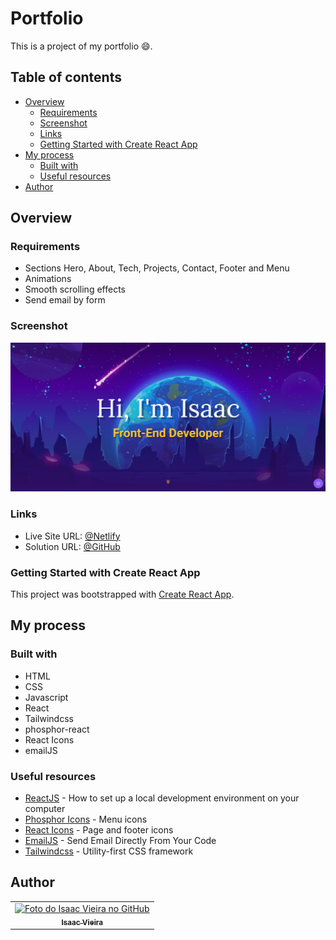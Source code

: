 # Portfolio

This is a project of my portfolio 😄.

## Table of contents

- [Overview](#overview)
  - [Requirements](#requirements)
  - [Screenshot](#screenshot)
  - [Links](#links)
  - [Getting Started with Create React App](#getting-started-with-create-react-app)
- [My process](#my-process)
  - [Built with](#built-with)  
  - [Useful resources](#useful-resources)
- [Author](#author)

## Overview

### Requirements

- Sections Hero, About, Tech, Projects, Contact, Footer and Menu
- Animations
- Smooth scrolling effects
- Send email by form


### Screenshot

![screenshot](/public/screenshoot.png)

### Links

- Live Site URL: [@Netlify](https://isaac-vieira.netlify.app/)
- Solution URL: [@GitHub](https://github.com/Isaacvf-dev/portfolio)

### Getting Started with Create React App

This project was bootstrapped with [Create React App](https://github.com/facebook/create-react-app).

## My process

### Built with

- HTML
- CSS 
- Javascript
- React
- Tailwindcss
- phosphor-react
- React Icons
- emailJS




### Useful resources

- [ReactJS](https://reactjs.org/tutorial/tutorial.html) - How to set up a local development environment on your computer
- [Phosphor Icons](https://phosphoricons.com/) - Menu icons
- [React Icons](https://react-icons.github.io/react-icons/) - Page and footer icons
- [EmailJS](https://www.emailjs.com/) - Send Email Directly From Your Code
- [Tailwindcss](https://tailwindcss.com/docs/installation) -  Utility-first CSS framework


## Author

<table>
  <tr>    
    <td align="center">
      <a href="https://github.com/Isaacvf-dev">
        <img src="https://avatars.githubusercontent.com/u/123469000?v=4" width="100px;" alt="Foto do Isaac Vieira no GitHub"/><br>
        <sub>
          <b>Isaac Vieira</b>
        </sub>
      </a>
    </td>
  </tr>
</table>
